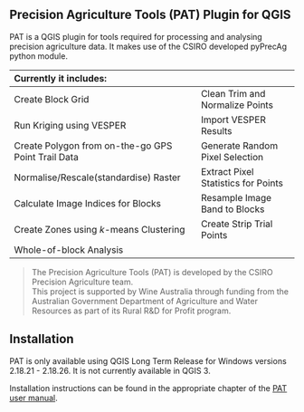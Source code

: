 Precision Agriculture Tools (PAT) Plugin for QGIS
-------------------------------------------------

PAT is a QGIS plugin for tools required for processing and analysing precision agriculture data. It
makes use of the CSIRO developed pyPrecAg python module.

|Currently it includes:|    |
| :---|:---|
|Create Block Grid | Clean Trim and Normalize Points |
|Run Kriging using VESPER |Import VESPER Results |
|Create Polygon from on-the-go GPS Point Trail Data |Generate Random Pixel Selection |
|Normalise/Rescale(standardise) Raster |Extract Pixel Statistics for Points |
|Calculate Image Indices for Blocks |Resample Image Band to Blocks |
|Create Zones using <i>k</i>-means Clustering|Create Strip Trial Points |
|Whole-of-block Analysis |   |

>   The Precision Agriculture Tools (PAT) is developed by the CSIRO Precision Agriculture team.  
>   This project is supported by Wine Australia through funding from the Australian Government Department of Agriculture and Water Resources as part of its Rural R&D for Profit program.


Installation
------------
PAT is only available using QGIS Long Term Release for Windows versions 2.18.21 - 2.18.26.
It is not currently available in QGIS 3.

Installation instructions can be found in the appropriate chapter of the [PAT user manual](https://github.com/CSIRO-Precision-Agriculture/PAT_QGIS_Plugin/blob/master/pat/PAT_User_Manual.pdf).

